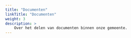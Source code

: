 ```yaml
---
title: "Documenten"
linkTitle: "Documenten"
weight: 3
description: >
    Over het delen van documenten binnen onze gemeente.
---
```



